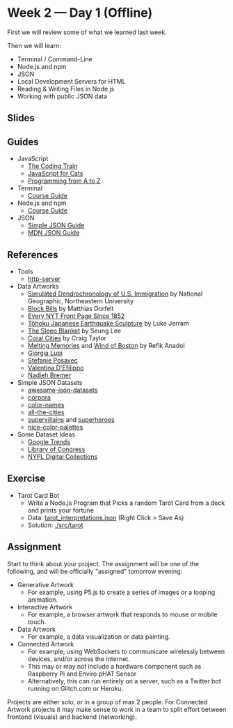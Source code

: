 # Week 2 — Day 1 (Offline)

First we will review some of what we learned last week.

Then we will learn:

- Terminal / Command-Line
- Node.js and npm
- JSON
- Local Development Servers for HTML
- Reading & Writing Files in Node.js
- Working with public JSON data

## Slides

## Guides

- JavaScript
  - [The Coding Train](https://thecodingtrain.com)
  - [JavaScript for Cats](http://jsforcats.com/)
  - [Programming from A to Z](https://shiffman.net/a2z/)
- Terminal
  - [Course Guide](../../guides/terminal.md)
- Node.js and npm
  - [Course Guide](../../guides/node-and-npm.md)
- JSON
  - [Simple JSON Guide](http://montoyamoraga.io/tutorial-json/)
  - [MDN JSON Guide](https://developer.mozilla.org/en-US/docs/Learn/JavaScript/Objects/JSON)

## References

- Tools
  - [http-server](https://www.npmjs.com/package/http-server)
- Data Artworks
  - [Simulated Dendrochronology of U.S. Immigration](https://web.northeastern.edu/naturalizing-immigration-dataviz/) by National Geographic, Northeastern University
  - [Block Bills](http://www.digital-projects-index.julien-drochon.net/portfolio/block-bills/) by Matthias Dorfelt
  - [Every NYT Front Page Since 1852](https://vimeo.com/204951759)
  - [Tōhoku Japanese Earthquake Sculpture](https://www.lukejerram.com/tohoku-japanese-earthquake/) by Luke Jerram
  - [The Sleep Blanket](https://www.theverge.com/2019/7/21/20699484/sleep-blanket-data-visualisation-seung-lee) by Seung Lee
  - [Coral Cities](https://www.archdaily.com/908260/coral-cities-the-worlds-most-liveable-cities-visualized) by Craig Taylor
  - [Melting Memories](http://refikanadol.com/works/melting-memories/) and [Wind of Boston](https://visuall.net/2017/03/22/wind-of-boston-series-of-data-paintings-by-refik-anadol-studio/) by Refik Anadol
  - [Giorgia Lupi](https://giorgialupi.com/data-portraits-at-ted2017)
  - [Stefanie Posavec](http://www.stefanieposavec.com/)
  - [Valentina D'Efilippo](http://www.valentinadefilippo.co.uk/)
  - [Nadieh Bremer](https://www.visualcinnamon.com/)
- Simple JSON Datasets
  - [awesome-json-datasets](https://github.com/jdorfman/awesome-json-datasets)
  - [corpora](https://github.com/dariusk/corpora)
  - [color-names](https://github.com/meodai/color-names)
  - [all-the-cities](https://www.npmjs.com/package/all-the-cities)
  - [supervillains](https://www.npmjs.com/package/supervillains) and [superheroes](https://www.npmjs.com/package/superheroes)
  - [nice-color-palettes](https://www.npmjs.com/package/nice-color-palettes)
- Some Dataset Ideas
  - [Google Trends](https://trends.google.com/trends/)
  - [Library of Congress](https://www.loc.gov/pictures/)
  - [NYPL Digital Collections](https://digitalcollections.nypl.org)

## Exercise

- Tarot Card Bot
  - Write a Node.js Program that Picks a random Tarot Card from a deck and prints your fortune
  - Data: [tarot_interpretations.json](https://github.com/dariusk/corpora/raw/master/data/divination/tarot_interpretations.json) (Right Click > Save As)
  - Solution: [./src/tarot](./src/tarot)

## Assignment

Start to think about your project. The assignment will be one of the following, and will be officially "assigned" tomorrow evening:

- Generative Artwork
  - For example, using P5.js to create a series of images or a looping animation.
- Interactive Artwork
  - For example, a browser artwork that responds to mouse or mobile touch.
- Data Artwork
  - For example, a data visualization or data painting.
- Connected Artwork
  - For example, using WebSockets to communicate wirelessly between devices, and/or across the internet.
  - This may or may not include a hardware component such as Raspberry Pi and Enviro pHAT Sensor
  - Alternatively, this can run entirely on a server, such as a Twitter bot running on Glitch.com or Heroku.

Projects are either solo, or in a group of max 2 people. For Connected Artwork projects it may make sense to work in a team to split effort between frontend (visuals) and backend (networking).
